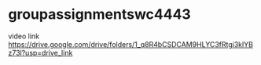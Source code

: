 # groupassignmentswc4443

video link
https://drive.google.com/drive/folders/1_q8R4bCSDCAM9HLYC3fRtgj3klYBz73l?usp=drive_link
